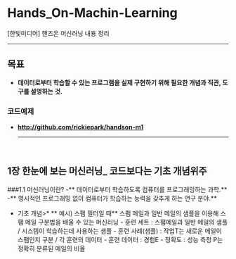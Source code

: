 # Hands_On-Machin-Learning
[한빛미디어] 핸즈온 머신러닝 내용 정리
<br><hr><bt>
## 목표
- **데이터로부터 학습할 수 있는 프로그램을 실제 구현하기 위해 필요한 개념과 직관, 도구를 설명하는 것.**
### 코드예제
- **http://github.com/rickiepark/handson-m1**
<br><hr><br>
## 1장 한눈에 보는 머신러닝_ 코드보다는 기초 개념위주
###1.1 머신러닝이란?
    -** 데이터로부터 학습하도록 컴퓨터를 프로그래밍하는 과학.**
    -** 명시적인 프로그래밍 없이 컴퓨터가 학습하는 능력을 갖추게 하는 연구 분야.**
	
* 기초 개념>*
	** 예시) 스팸 필터일 때**
	    스팸 메일과 일반 메일의 샘플을 이용해 스팸 메일 구분법을 배울 수 있는 머신러닝
	      - 훈련 세트 : 스팸메일과 일반 메일의 샘플 / 시스템이 학습하는데 사용하는 샘플
	      - 훈련 사례(샘플) : 작업T는 새로운 메일이 스팸인지 구분 / 각 훈련의 데이터
	      - 훈련 데이터 : 경험E
	      - 정확도 : 성능 측정 P는 정확히 분류된 메일의 비율 
